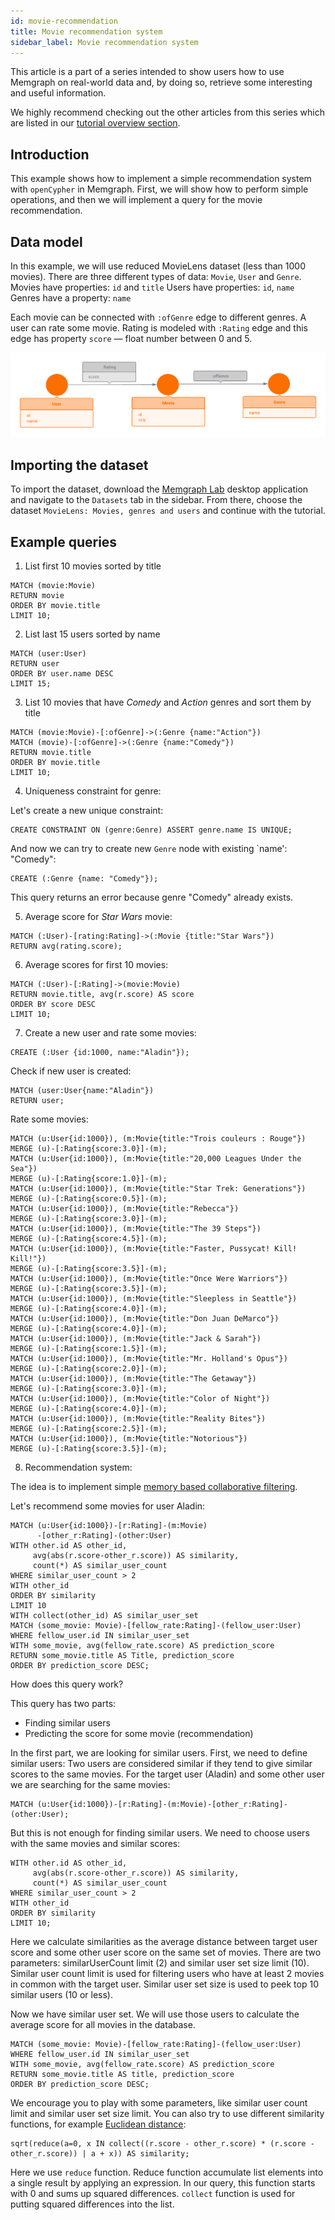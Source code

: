 ```yaml
---
id: movie-recommendation
title: Movie recommendation system
sidebar_label: Movie recommendation system
---
```


This article is a part of a series intended to show users how to use Memgraph
on real-world data and, by doing so, retrieve some interesting and useful
information.

We highly recommend checking out the other articles from this series which
are listed in our [tutorial overview section](tutorials.md).

## Introduction

This example shows how to implement a simple recommendation system
with `openCypher` in Memgraph.
First, we will show how to perform simple operations,
and then we will implement a query for the movie recommendation.

## Data model

In this example, we will use reduced MovieLens dataset (less than 1000 movies).
There are three different types of data: `Movie`, `User` and `Genre`.
Movies have properties: `id` and `title`
Users have properties: `id`, `name`
Genres have a property: `name`

Each movie can be connected with `:ofGenre` edge to different genres.
A user can rate some movie. Rating is modeled with `:Rating` edge
and this edge has property `score` &mdash; float number between 0 and 5.

![Movies](../data/movie_metagraph.png)

## Importing the dataset

To import the dataset, download the [Memgraph Lab](https://memgraph.com/product/lab) 
desktop application and navigate to the `Datasets` tab in the sidebar. From there, 
choose the dataset `MovieLens: Movies, genres and users` and continue with the tutorial.

## Example queries

1) List first 10 movies sorted by title

```cypher
MATCH (movie:Movie)
RETURN movie
ORDER BY movie.title
LIMIT 10;
```

2) List last 15 users sorted by name

```cypher
MATCH (user:User)
RETURN user
ORDER BY user.name DESC
LIMIT 15;
```

3) List 10 movies that have *Comedy* and *Action* genres and sort them by title

```cypher
MATCH (movie:Movie)-[:ofGenre]->(:Genre {name:"Action"})
MATCH (movie)-[:ofGenre]->(:Genre {name:"Comedy"})
RETURN movie.title
ORDER BY movie.title
LIMIT 10;
```

4) Uniqueness constraint for genre:

Let's create a new unique constraint:

```cypher
CREATE CONSTRAINT ON (genre:Genre) ASSERT genre.name IS UNIQUE;
```
And now we can try to create new `Genre` node with existing `name': "Comedy":

```cypher
CREATE (:Genre {name: "Comedy"});
```
This query returns an error because genre "Comedy" already exists.

5) Average score for *Star Wars* movie:

```cypher
MATCH (:User)-[rating:Rating]->(:Movie {title:"Star Wars"})
RETURN avg(rating.score);
```

6) Average scores for first 10 movies:

```cypher
MATCH (:User)-[:Rating]->(movie:Movie)
RETURN movie.title, avg(r.score) AS score
ORDER BY score DESC
LIMIT 10;
```

7) Create a new user and rate some movies:

```cypher
CREATE (:User {id:1000, name:"Aladin"});
```
Check if new user is created:

```cypher
MATCH (user:User{name:"Aladin"})
RETURN user;
```
Rate some movies:

```cypher
MATCH (u:User{id:1000}), (m:Movie{title:"Trois couleurs : Rouge"})
MERGE (u)-[:Rating{score:3.0}]-(m);
MATCH (u:User{id:1000}), (m:Movie{title:"20,000 Leagues Under the Sea"})
MERGE (u)-[:Rating{score:1.0}]-(m);
MATCH (u:User{id:1000}), (m:Movie{title:"Star Trek: Generations"})
MERGE (u)-[:Rating{score:0.5}]-(m);
MATCH (u:User{id:1000}), (m:Movie{title:"Rebecca"})
MERGE (u)-[:Rating{score:3.0}]-(m);
MATCH (u:User{id:1000}), (m:Movie{title:"The 39 Steps"})
MERGE (u)-[:Rating{score:4.5}]-(m);
MATCH (u:User{id:1000}), (m:Movie{title:"Faster, Pussycat! Kill! Kill!"})
MERGE (u)-[:Rating{score:3.5}]-(m);
MATCH (u:User{id:1000}), (m:Movie{title:"Once Were Warriors"})
MERGE (u)-[:Rating{score:3.5}]-(m);
MATCH (u:User{id:1000}), (m:Movie{title:"Sleepless in Seattle"})
MERGE (u)-[:Rating{score:4.0}]-(m);
MATCH (u:User{id:1000}), (m:Movie{title:"Don Juan DeMarco"})
MERGE (u)-[:Rating{score:4.0}]-(m);
MATCH (u:User{id:1000}), (m:Movie{title:"Jack & Sarah"})
MERGE (u)-[:Rating{score:1.5}]-(m);
MATCH (u:User{id:1000}), (m:Movie{title:"Mr. Holland's Opus"})
MERGE (u)-[:Rating{score:2.0}]-(m);
MATCH (u:User{id:1000}), (m:Movie{title:"The Getaway"})
MERGE (u)-[:Rating{score:3.0}]-(m);
MATCH (u:User{id:1000}), (m:Movie{title:"Color of Night"})
MERGE (u)-[:Rating{score:4.0}]-(m);
MATCH (u:User{id:1000}), (m:Movie{title:"Reality Bites"})
MERGE (u)-[:Rating{score:2.5}]-(m);
MATCH (u:User{id:1000}), (m:Movie{title:"Notorious"})
MERGE (u)-[:Rating{score:3.5}]-(m);
```

8) Recommendation system:

The idea is to implement simple [memory based collaborative filtering](https://en.wikipedia.org/wiki/Collaborative_filtering).

Let's recommend some movies for user Aladin:

```cypher
MATCH (u:User{id:1000})-[r:Rating]-(m:Movie)
      -[other_r:Rating]-(other:User)
WITH other.id AS other_id,
     avg(abs(r.score-other_r.score)) AS similarity,
     count(*) AS similar_user_count
WHERE similar_user_count > 2
WITH other_id
ORDER BY similarity
LIMIT 10
WITH collect(other_id) AS similar_user_set
MATCH (some_movie: Movie)-[fellow_rate:Rating]-(fellow_user:User)
WHERE fellow_user.id IN similar_user_set
WITH some_movie, avg(fellow_rate.score) AS prediction_score
RETURN some_movie.title AS Title, prediction_score
ORDER BY prediction_score DESC;
```
How does this query work?

This query has two parts:

* Finding similar users
* Predicting the score for some movie (recommendation)

In the first part, we are looking for similar users.
First, we need to define similar users:
Two users are considered similar if they tend to give
similar scores to the same movies.
For the target user (Aladin) and some other user we are searching
for the same movies:

```cypher
MATCH (u:User{id:1000})-[r:Rating]-(m:Movie)-[other_r:Rating]-(other:User);
```
But this is not enough for finding similar users. We need to choose users
with the same movies and similar scores:

```cypher
WITH other.id AS other_id,
     avg(abs(r.score-other_r.score)) AS similarity,
     count(*) AS similar_user_count
WHERE similar_user_count > 2
WITH other_id
ORDER BY similarity
LIMIT 10;
```
Here we calculate similarities as the average distance between
target user score and some other user score on the same set of movies.
There are two parameters: similarUserCount limit (2)
and similar user set size limit (10).
Similar user count limit is used for filtering users who have
at least 2 movies in common with the target user.
Similar user set size is used to peek top 10 similar users (10 or less).

Now we have similar user set. We will use those users to
calculate the average score for all movies in the database.

```cypher
MATCH (some_movie: Movie)-[fellow_rate:Rating]-(fellow_user:User)
WHERE fellow_user.id IN similar_user_set
WITH some_movie, avg(fellow_rate.score) AS prediction_score
RETURN some_movie.title AS title, prediction_score
ORDER BY prediction_score DESC;
```
We encourage you to play with some parameters, like similar user count limit
and similar user set size limit.
You can also try to use different similarity functions,
for example [Euclidean distance](https://en.wikipedia.org/wiki/Euclidean_distance):

```cypher
sqrt(reduce(a=0, x IN collect((r.score - other_r.score) * (r.score - other_r.score)) | a + x)) AS similarity;
```
Here we use `reduce` function. Reduce function accumulate list elements
into a single result by applying an expression.
In our query, this function starts with 0 and sums up squared differences.
`collect` function is used for putting squared differences into the list.
